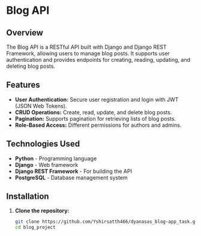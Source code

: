 # Blog API

## Overview

The Blog API is a RESTful API built with Django and Django REST Framework, allowing users to manage blog posts. It supports user authentication and provides endpoints for creating, reading, updating, and deleting blog posts.

## Features

- **User Authentication:** Secure user registration and login with JWT (JSON Web Tokens).
- **CRUD Operations:** Create, read, update, and delete blog posts.
- **Pagination:** Supports pagination for retrieving lists of blog posts.
- **Role-Based Access:** Different permissions for authors and admins.

## Technologies Used

- **Python** - Programming language
- **Django** - Web framework
- **Django REST Framework** - For building the API
- **PostgreSQL** - Database management system

## Installation

1. **Clone the repository:**
   ```bash
   git clone https://github.com/Yshirsatth466/dyanasas_blog-app_task.git
   cd blog_project
